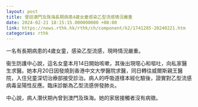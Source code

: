 ```yaml
---
layout: post
title: 曾訪澳門及珠海長期病患4歲女童感染乙型流感情況嚴重
date: 2024-02-21 18:15:15.000000000 +08:00
link: https://news.rthk.hk/rthk/ch/component/k2/1741285-20240221.htm
categories: rthk
---
```


一名有長期病患的4歲女童，感染乙型流感，現時情況嚴重。

衞生防護中心說，這名女童本月14日開始咳嗽，其後出現噁心和嘔吐，向私家醫生求醫。她本月20日因發燒到香港中文大學醫院求醫，同日轉往威爾斯親王醫院，入住兒童深切治療部接受診治。病人的呼吸道樣本經化驗後，證實對乙型流感病毒呈陽性反應。臨床診斷為乙型流感併發肺炎。

中心說，病人潛伏期內曾到澳門及珠海。她的家居接觸者沒有病徵。
